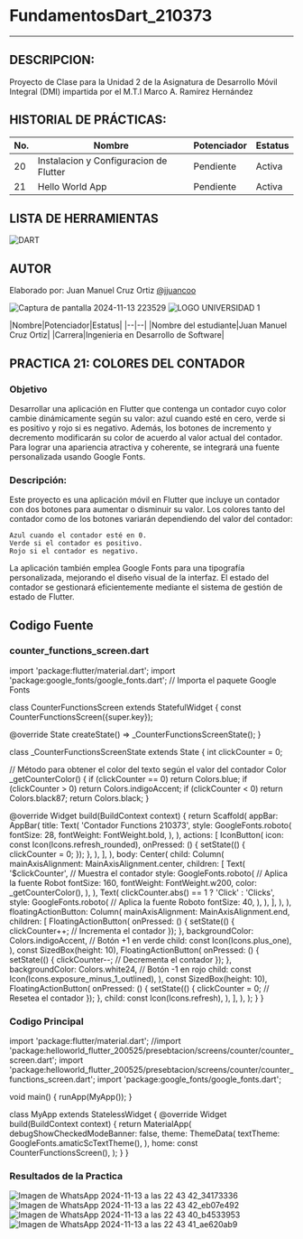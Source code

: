 # FundamentosDart_210373
-----

## DESCRIPCION:

Proyecto de Clase para la Unidad 2 de la Asignatura de Desarrollo Móvil Integral (DMI) impartida
por el M.T.I Marco A. Ramírez Hernández

## HISTORIAL DE PRÁCTICAS:
|No. |Nombre|Potenciador|Estatus|
|--|--|--|--|
|20|Instalacion y Configuracion de Flutter|Pendiente|Activa|
|21|Hello World App|Pendiente|Activa|

## LISTA DE HERRAMIENTAS
![DART](https://img.shields.io/badge/Dart-0175C2?style=for-the-badge&logo=dart&logoColor=white)

## AUTOR
Elaborado por: Juan Manuel Cruz Ortiz [@jjuancoo](https://github.com/jjuancoo)

![Captura de pantalla 2024-11-13 223529](https://github.com/user-attachments/assets/ee266eb7-9f86-45c5-9196-5933efac566b)
![LOGO UNIVERSIDAD 1](https://github.com/user-attachments/assets/f0c4f5fc-173d-4ee0-b9ee-023ca1fe3ea9)

|Nombre|Potenciador|Estatus|
|--|--|
|Nombre del estudiante|Juan Manuel Cruz Ortiz|
|Carrera|Ingenieria en Desarrollo de Software|

## PRACTICA 21: COLORES DEL CONTADOR
### Objetivo 

Desarrollar una aplicación en Flutter que contenga un contador cuyo color cambie dinámicamente según su valor: azul cuando esté en cero, verde si es positivo y rojo si es negativo. Además, los botones de incremento y decremento modificarán su color de acuerdo al valor actual del contador. Para lograr una apariencia atractiva y coherente, se integrará una fuente personalizada usando Google Fonts.

### Descripción:

Este proyecto es una aplicación móvil en Flutter que incluye un contador con dos botones para aumentar o disminuir su valor. Los colores tanto del contador como de los botones variarán dependiendo del valor del contador:

    Azul cuando el contador esté en 0.
    Verde si el contador es positivo.
    Rojo si el contador es negativo.

La aplicación también emplea Google Fonts para una tipografía personalizada, mejorando el diseño visual de la interfaz. El estado del contador se gestionará eficientemente mediante el sistema de gestión de estado de Flutter.

## Codigo Fuente

### counter_functions_screen.dart

import 'package:flutter/material.dart';
import 'package:google_fonts/google_fonts.dart'; // Importa el paquete Google Fonts

class CounterFunctionsScreen extends StatefulWidget {
  const CounterFunctionsScreen({super.key});

  @override
  State<CounterFunctionsScreen> createState() => _CounterFunctionsScreenState();
}

class _CounterFunctionsScreenState extends State<CounterFunctionsScreen> {
  int clickCounter = 0;

  // Método para obtener el color del texto según el valor del contador
  Color _getCounterColor() {
    if (clickCounter == 0) return Colors.blue;
    if (clickCounter > 0) return Colors.indigoAccent;
    if (clickCounter < 0) return Colors.black87;
    return Colors.black;
  }

  @override
  Widget build(BuildContext context) {
    return Scaffold(
      appBar: AppBar(
        title: Text(
          'Contador Functions 210373',
          style: GoogleFonts.roboto(
            fontSize: 28,
            fontWeight: FontWeight.bold,
          ),
        ),
        actions: [
          IconButton(
            icon: const Icon(Icons.refresh_rounded),
            onPressed: () {
              setState(() {
                clickCounter = 0;
              });
            },
          ),
        ],
      ),
      body: Center(
        child: Column(
          mainAxisAlignment: MainAxisAlignment.center,
          children: [
            Text(
              '$clickCounter', // Muestra el contador
              style: GoogleFonts.roboto( // Aplica la fuente Robot
                fontSize: 160,
                fontWeight: FontWeight.w200,
                color: _getCounterColor(),
              ),
            ),
            Text(
              clickCounter.abs() == 1 ? 'Click' : 'Clicks',
              style: GoogleFonts.roboto( // Aplica la fuente Roboto
                fontSize: 40,
              ),
            ),
          ],
        ),
      ),
      floatingActionButton: Column(
        mainAxisAlignment: MainAxisAlignment.end,
        children: [
          FloatingActionButton(
            onPressed: () {
              setState(() {
                clickCounter++; // Incrementa el contador
              });
            },
            backgroundColor: Colors.indigoAccent, // Botón +1 en verde
            child: const Icon(Icons.plus_one),
          ),
          const SizedBox(height: 10),
          FloatingActionButton(
            onPressed: () {
              setState(() {
                clickCounter--; // Decrementa el contador
              });
            },
            backgroundColor: Colors.white24, // Botón -1 en rojo
            child: const Icon(Icons.exposure_minus_1_outlined),
          ),
          const SizedBox(height: 10),
          FloatingActionButton(
            onPressed: () {
              setState(() {
                clickCounter = 0; // Resetea el contador
              });
            },
            child: const Icon(Icons.refresh),
          ),
        ],
      ),
    );
  }
}

### Codigo Principal

import 'package:flutter/material.dart';
//import 'package:helloworld_flutter_200525/presebtacion/screens/counter/counter_screen.dart';
import 'package:helloworld_flutter_200525/presebtacion/screens/counter/counter_functions_screen.dart';
import 'package:google_fonts/google_fonts.dart';

void main() {
  runApp(MyApp());
}

class MyApp extends StatelessWidget {
  @override
  Widget build(BuildContext context) {
    return MaterialApp(
      debugShowCheckedModeBanner: false,
      theme: ThemeData(
        textTheme: GoogleFonts.amaticScTextTheme(),
      ),
      home: const CounterFunctionsScreen(),
    );
  }
}

### Resultados de la Practica

![Imagen de WhatsApp 2024-11-13 a las 22 43 42_34173336](https://github.com/user-attachments/assets/799c1fee-76ad-4265-81ed-4ace66239e98)
![Imagen de WhatsApp 2024-11-13 a las 22 43 42_eb07e492](https://github.com/user-attachments/assets/bc46c64b-b507-49fc-8cd1-c8d9334750a3)
![Imagen de WhatsApp 2024-11-13 a las 22 43 40_b4533953](https://github.com/user-attachments/assets/6aa9f16a-3651-4b40-8825-b42cdeb9d0a5)
![Imagen de WhatsApp 2024-11-13 a las 22 43 41_ae620ab9](https://github.com/user-attachments/assets/e5bd9076-8ff4-4545-a1a7-9e9d4f6ca8da)

